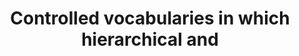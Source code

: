 ---
title: Controlled vocabularies in which hierarchical and 
longTitle: 'Controlled vocabularies in which hierarchical and associative relationships among terms are made explicit.'
tags:
- gccommon
scopeNote:
- "[[Thesauri]]"
---